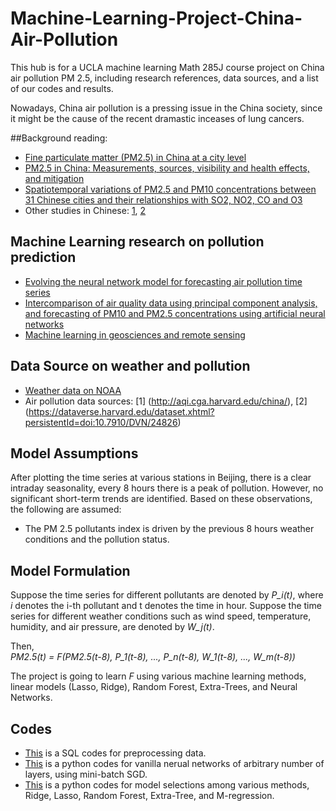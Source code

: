 # Machine-Learning-Project-China-Air-Pollution
This hub is for a UCLA machine learning Math 285J course project on China air pollution PM 2.5, including research references, data sources, and a list of our codes and results. 

Nowadays, China air pollution is a pressing issue in the China society, since it might be the cause of the recent dramastic inceases of lung cancers.

##Background reading:
- [Fine particulate matter (PM2.5) in China at a city level](http://www.nature.com/articles/srep14884)
- [PM2.5 in China: Measurements, sources, visibility and health effects, and mitigation](http://www.sciencedirect.com/science/article/pii/S1674200113002228)
- [Spatiotemporal variations of PM2.5 and PM10 concentrations between 31 Chinese cities and their relationships with SO2, NO2, CO and O3](https://www.researchgate.net/profile/Bin_Zhao/publication/275257816_Spatiotemporal_variations_of_PM25_and_PM10_concentrations_between_31_Chinese_cities_and_their_relationships_with_SO2_NO2_CO_and_O3/links/554086f30cf2736761c27c70.pdf)
- Other studies in Chinese: [1](http://www.sescn.org.cn/zyxx/2015dxsjmgs/sdj/C04.pdf), [2](https://www.google.com/url?sa=t&rct=j&q=&esrc=s&source=web&cd=1&cad=rja&uact=8&ved=0ahUKEwjQjMCw7a3MAhVC3mMKHTAGBiMQFggcMAA&url=http%3A%2F%2Fmanu36.magtech.com.cn%2FJweb_zghjkx%2FCN%2Farticle%2FdownloadArticleFile.do%3FattachType%3DPDF%26id%3D14294&usg=AFQjCNHpNgg7ZM9_cyHokQATSYgWKXhvSw&sig2=geHoF0Fy4G_h9hKag5GrZQ&bvm=bv.120853415,d.cGc)

## Machine Learning research on pollution prediction
- [Evolving the neural network model for forecasting air pollution time series](http://www.sciencedirect.com/science/article/pii/S0952197604000119)
- [Intercomparison of air quality data using principal component analysis, and forecasting of PM10 and PM2.5 concentrations using artificial neural networks](http://www.sciencedirect.com/science/article/pii/S0048969711000052)
- [Machine learning in geosciences and remote sensing](http://www.sciencedirect.com/science/article/pii/S1674987115000821)

## Data Source on weather and pollution
- [Weather data on NOAA](http://www7.ncdc.noaa.gov/CDO/cdoselect.cmd?datasetabbv=GSOD&countryabbv=&georegionabbv=)
- Air pollution data sources: [1] (http://aqi.cga.harvard.edu/china/), [2] (https://dataverse.harvard.edu/dataset.xhtml?persistentId=doi:10.7910/DVN/24826)

## Model Assumptions 
After plotting the time series at various stations in Beijing, there is a clear intraday seasonality, every 8 hours there is a peak of pollution. However, no significant short-term trends are identified. Based on these observations, the following are assumed:
- The PM 2.5 pollutants index is driven by the previous 8 hours weather conditions and the pollution status. 

## Model Formulation
Suppose the time series for different pollutants are denoted by *P_i(t)*, where *i* denotes the i-th pollutant and t denotes the time in hour. Suppose the time series for different weather conditions such as wind speed, temperature, humidity, and air pressure, are denoted by *W_j(t)*. 

Then,  
    *PM2.5(t) = F(PM2.5(t-8), P_1(t-8), ..., P_n(t-8), W_1(t-8), ..., W_m(t-8))*
    
The project is going to learn *F* using various machine learning methods, linear models (Lasso, Ridge), Random Forest, Extra-Trees, and Neural Networks. 

## Codes
- [This](https://github.com/Yajingleo/Machine-Learning-China-Air-Pollution/blob/master/Codes/DataPrep.sql) is a SQL codes for preprocessing data. 
- [This](https://github.com/Yajingleo/Machine-Learning-China-Air-Pollution/blob/master/Codes/FeedForwardNeuralNetwork.py) is a python codes for vanilla nerual networks of arbitrary number of layers, using mini-batch SGD.
- [This](https://github.com/Yajingleo/Machine-Learning-China-Air-Pollution/blob/master/Codes/LinearModels.py) is a python codes for model selections among various methods, Ridge, Lasso, Random Forest, Extra-Tree, and M-regression.


